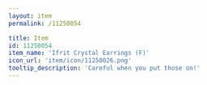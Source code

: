 ```yaml
---
layout: item
permalink: /11250054

title: Item
id: 11250054
item_name: 'Ifrit Crystal Earrings (F)'
icon_url: 'item/icon/11250026.png'
tooltip_description: 'Careful when you put those on!'
---
```

